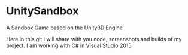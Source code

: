 # UnitySandbox
A Sandbox Game based on the Unity3D Engine

Here in this git I will share with you code, screenshots and builds of my project.
I am working with C# in Visual Studio 2015
